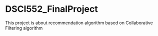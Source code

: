 # DSCI552_FinalProject
This project is about recommendation algorithm based on Collaborative Filtering algorithm
